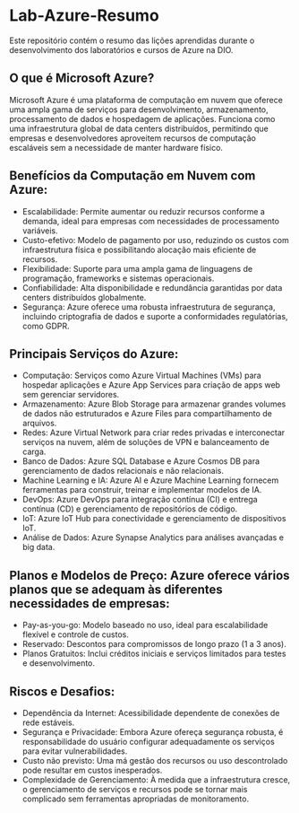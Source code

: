 # Lab-Azure-Resumo
Este repositório contém o resumo das lições aprendidas durante o desenvolvimento dos laboratórios e cursos de Azure na DIO.

## O que é Microsoft Azure? 
Microsoft Azure é uma plataforma de computação em nuvem que oferece uma ampla gama de serviços para desenvolvimento, armazenamento, processamento de dados e hospedagem de aplicações. Funciona como uma infraestrutura global de data centers distribuídos, permitindo que empresas e desenvolvedores aproveitem recursos de computação escaláveis sem a necessidade de manter hardware físico.

## Benefícios da Computação em Nuvem com Azure:
* Escalabilidade: Permite aumentar ou reduzir recursos conforme a demanda, ideal para empresas com necessidades de processamento variáveis.
* Custo-efetivo: Modelo de pagamento por uso, reduzindo os custos com infraestrutura física e possibilitando alocação mais eficiente de recursos.
* Flexibilidade: Suporte para uma ampla gama de linguagens de programação, frameworks e sistemas operacionais.
* Confiabilidade: Alta disponibilidade e redundância garantidas por data centers distribuídos globalmente.
* Segurança: Azure oferece uma robusta infraestrutura de segurança, incluindo criptografia de dados e suporte a conformidades regulatórias, como GDPR.

## Principais Serviços do Azure:
* Computação: Serviços como Azure Virtual Machines (VMs) para hospedar aplicações e Azure App Services para criação de apps web sem gerenciar servidores.
* Armazenamento: Azure Blob Storage para armazenar grandes volumes de dados não estruturados e Azure Files para compartilhamento de arquivos.
* Redes: Azure Virtual Network para criar redes privadas e interconectar serviços na nuvem, além de soluções de VPN e balanceamento de carga.
* Banco de Dados: Azure SQL Database e Azure Cosmos DB para gerenciamento de dados relacionais e não relacionais.
* Machine Learning e IA: Azure AI e Azure Machine Learning fornecem ferramentas para construir, treinar e implementar modelos de IA.
* DevOps: Azure DevOps para integração contínua (CI) e entrega contínua (CD) e gerenciamento de repositórios de código.
* IoT: Azure IoT Hub para conectividade e gerenciamento de dispositivos IoT.
* Análise de Dados: Azure Synapse Analytics para análises avançadas e big data.

## Planos e Modelos de Preço: Azure oferece vários planos que se adequam às diferentes necessidades de empresas:
* Pay-as-you-go: Modelo baseado no uso, ideal para escalabilidade flexível e controle de custos.
* Reservado: Descontos para compromissos de longo prazo (1 a 3 anos).
* Planos Gratuitos: Inclui créditos iniciais e serviços limitados para testes e desenvolvimento.

## Riscos e Desafios:
* Dependência da Internet: Acessibilidade dependente de conexões de rede estáveis.
* Segurança e Privacidade: Embora Azure ofereça segurança robusta, é responsabilidade do usuário configurar adequadamente os serviços para evitar vulnerabilidades.
* Custo não previsto: Uma má gestão dos recursos ou uso descontrolado pode resultar em custos inesperados.
* Complexidade de Gerenciamento: À medida que a infraestrutura cresce, o gerenciamento de serviços e recursos pode se tornar mais complicado sem ferramentas apropriadas de monitoramento.
